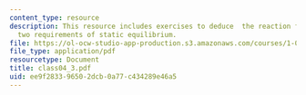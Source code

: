 ```yaml
---
content_type: resource
description: This resource includes exercises to deduce  the reaction forces from
  two requirements of static equilibrium.
file: https://ol-ocw-studio-app-production.s3.amazonaws.com/courses/1-050-solid-mechanics-fall-2004/ee9f283396502dcb0a77c434289e46a5_class04_3.pdf
file_type: application/pdf
resourcetype: Document
title: class04_3.pdf
uid: ee9f2833-9650-2dcb-0a77-c434289e46a5
---
```

